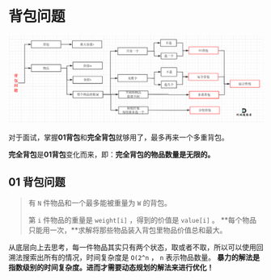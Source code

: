 # 背包问题


![背包分类](./背包分类.png)


对于面试，掌握**01背包**和**完全背包**就够用了，最多再来一个多重背包。


**完全背包**是**01背包**变化而来，即：**完全背包的物品数量是无限的。**


## 01 背包问题


> 有 `N` 件物品和一个最多能被重量为 `W` 的背包。
> 
> 第 `i` 件物品的重量是 `weight[i]` ，得到的价值是 `value[i]` 。
> **每个物品只能用一次，**求解将那些物品装入背包里物品价值总和最大。


从底层向上去思考，每一件物品其实只有两个状态，取或者不取，所以可以使用回溯法搜索出所有的情况，时间复杂度是 `O(2^n` ， `n` 表示物品数量。
**暴力的解法是指数级别的时间复杂度。进而才需要动态规划的解法来进行优化！**
